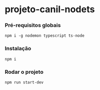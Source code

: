 # projeto-canil-nodets


### Pré-requisitos globais
`npm i -g nodemon typescript ts-node`

### Instalação
`npm i`

### Rodar o projeto
`npm run start-dev`